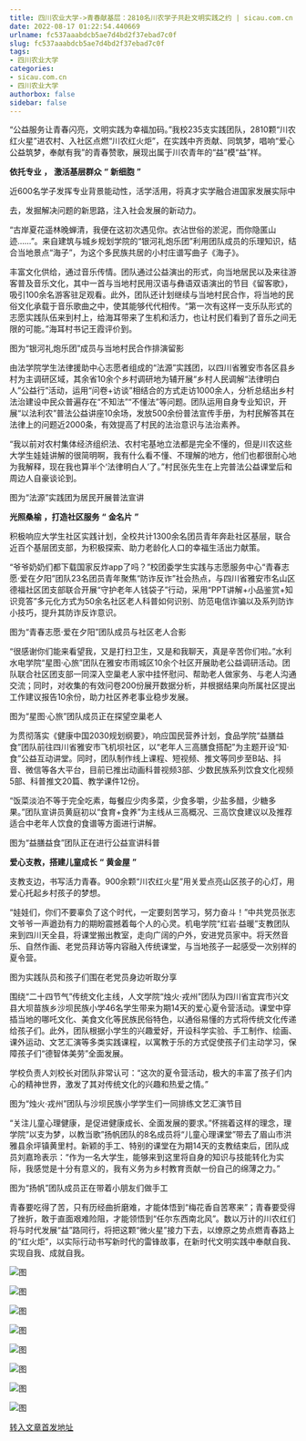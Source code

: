 ```yaml
---
title: 四川农业大学->青春献基层：2810名川农学子共赴文明实践之约 | sicau.com.cn
date: 2022-08-17 01:22:54.440669
urlname: fc537aaabdcb5ae7d4bd2f37ebad7c0f
slug: fc537aaabdcb5ae7d4bd2f37ebad7c0f
tags: 
- 四川农业大学
categories:
- sicau.com.cn
- 四川农业大学
authorbox: false
sidebar: false
---
```

“公益服务让青春闪亮，文明实践为幸福加码。”我校235支实践团队，2810颗“川农红火星”进农村、入社区点燃“川农红火炬”，在实践中齐贡献、同筑梦，唱响“爱心公益筑梦，奉献有我”的青春赞歌，展现出属于川农青年的“益”模“益”样。

**依托专业** **，** **激活基层群众** **“** **新细胞** **”**

近600名学子发挥专业背景能动性，活学活用，将真才实学融合进国家发展实际中
<!--more-->
去，发掘解决问题的新思路，注入社会发展的新动力。

“古岸夏花遥林晚蝉清，我便在这初次遇见你。衣沾世俗的淤泥，而你隐匿山迹……”。来自建筑与城乡规划学院的“银河礼炮乐团”利用团队成员的乐理知识，结合当地景点“海子”，为这个多民族共居的小村庄谱写曲子《海子》。

丰富文化供给，通过音乐传情。团队通过公益演出的形式，向当地居民以及来往游客普及音乐文化，其中一首与当地村民用汉语与彝语双语演出的节目《留客歌》，吸引100余名游客驻足观看。此外，团队还计划继续与当地村民合作，将当地的民俗文化承载于音乐歌曲之中，使其能够代代相传。“第一次有这样一支乐队形式的志愿实践队伍来到村上，给海耳带来了生机和活力，也让村民们看到了音乐之间无限的可能。”海耳村书记王霞评价到。

图为“银河礼炮乐团”成员与当地村民合作排演留影

由法学院学生法律援助中心志愿者组成的“法源”实践团，以四川省雅安市各区县乡村为主调研区域，其余省10余个乡村调研地为辅开展“乡村人民调解“法律明白人”公益行”活动，运用“问卷+访谈”相结合的方式走访1000余人，分析总结出乡村法治建设中民众普遍存在“不知法”“不懂法”等问题。团队运用自身专业知识，开展“以法利农”普法公益讲座10余场，发放500余份普法宣传手册，为村民解答其在法律上的问题近2000条，有效提高了村民的法治意识与法治素养。

“我以前对农村集体经济组织法、农村宅基地立法都是完全不懂的，但是川农这些大学生娃娃讲解的很简明啊，我有什么看不懂、不理解的地方，他们也都很耐心地为我解释，现在我也算半个‘法律明白人’了。”村民张先生在上完普法公益课堂后和周边人自豪谈论到。

图为“法源”实践团为居民开展普法宣讲

**光照桑榆** **，打造社区服务** **“** **金名片** **”**

积极响应大学生社区实践计划，全校共计1300余名团员青年奔赴社区基层，联合近百个基层团支部，为积极探索、助力老龄化人口的幸福生活出力献策。

“爷爷奶奶们都下载国家反炸app了吗？”校团委学生实践与志愿服务中心“青春志愿·爱在夕阳”团队23名团员青年聚焦“防诈反诈”社会热点，与四川省雅安市名山区德福社区团支部联合开展“守护老年人钱袋子”行动，采用“PPT讲解+小品鉴赏+知识竞答”多元化方式为50余名社区老人科普如何识别、防范电信诈骗以及系列防诈小技巧，提升其防诈反诈意识。

图为“青春志愿·爱在夕阳”团队成员与社区老人合影

“很感谢你们能来看望我，又是打扫卫生，又是和我聊天，真是辛苦你们啦。”水利水电学院“星图·心旅”团队在雅安市雨城区10余个社区开展助老公益调研活动。团队联合社区团支部一同深入空巢老人家中挂怀慰问、帮助老人做家务、与老人沟通交流；同时，对收集的有效问卷200份展开数据分析，并根据结果向所属社区提出工作建议报告10余份，助力社区养老事业稳步发展。

图为“星图·心旅”团队成员正在探望空巢老人

为贯彻落实《健康中国2030规划纲要》，响应国民营养计划，食品学院“益膳益食”团队前往四川省雅安市飞机坝社区，以“老年人三高膳食搭配”为主题开设“知·食”公益互动讲堂。同时，团队制作线上课程、短视频、推文等同步至B站、抖音、微信等各大平台，目前已推出动画科普视频3部、少数民族系列饮食文化视频5部、科普推文20篇、教学课件12份。

“饭菜淡泊不等于完全吃素，每餐应少肉多菜，少食多嚼，少盐多醋，少糖多果。”团队宣讲员黄庭初以“食育+食养”为主线从三高概况、三高饮食建议以及推荐适合中老年人饮食的食谱等方面进行讲解。

图为“益膳益食”团队正在进行公益宣讲科普

**爱心支教，搭建儿童成长** **“** **黄金屋** **”**

支教支边，书写活力青春。900余颗“川农红火星”用关爱点亮山区孩子的心灯，用爱心托起乡村孩子的梦想。

“娃娃们，你们不要辜负了这个时代，一定要刻苦学习，努力奋斗！”中共党员张志文爷爷一声遒劲有力的期盼震撼着每个人的心灵。机电学院“红岩·益暖”支教团队来到四川天全县，将课堂搬出教室，走向广阔的户外，安进党员家中。将天然音乐、自然作画、老党员拜访等内容融入传统课堂，与当地孩子一起感受一次别样的夏令营。

图为实践队员和孩子们围在老党员身边听取分享

围绕“二十四节气”传统文化主线，人文学院“烛火·戎州”团队为四川省宜宾市兴文县大坝苗族乡沙坝民族小学46名学生带来为期14天的爱心夏令营活动。课堂中穿插当地的哪吒文化、美食文化等民族民俗特色，以通俗易懂的方式将传统文化传递给孩子们。此外，团队根据小学生的兴趣爱好，开设科学实验、手工制作、绘画、课外运动、文艺汇演等多类实践课程，以寓教于乐的方式促使孩子们主动学习，保障孩子们“德智体美劳”全面发展。

学校负责人刘校长对团队非常认可：“这次的夏令营活动，极大的丰富了孩子们内心的精神世界，激发了其对传统文化的兴趣和热爱之情。”

图为“烛火·戎州”团队与沙坝民族小学学生们一同排练文艺汇演节目

“关注儿童心理健康，是促进健康成长、全面发展的要求。”怀揣着这样的理念，理学院“以支为梦，以教当歌”扬帆团队的8名成员将“儿童心理课堂”带去了眉山市洪雅县余坪镇黄里村。新颖的手工、特别的课堂在为期14天的支教结束后，团队成员刘嘉玲表示：“作为一名大学生，能够来到这里将自身的知识与技能转化为实际，我感觉是十分有意义的，我有义务为乡村教育贡献一份自己的绵薄之力。”

图为“扬帆”团队成员正在带着小朋友们做手工

青春要吃得了苦，只有历经曲折磨难，才能体悟到“梅花香自苦寒来”；青春要受得了挫折，敢于直面艰难险阻，才能领悟到“任尔东西南北风”。数以万计的川农红们将与时代发展“益”路同行，将把这颗“微火星”接力下去，以燎原之势点燃青春路上的“红火炬”，以实际行动书写新时代的雷锋故事，在新时代文明实践中奉献自我、实现自我、成就自我。

![图](https://news.sicau.edu.cn/__local/1/90/F0/F31E2D9F6D46E5CF5CD3E9FF623_5BFBBD02_62E1B.png)

![图](https://news.sicau.edu.cn/__local/B/4B/71/84F0F0836C6798EEEEC552CC07F_A2037C0B_58354.png)

![图](https://news.sicau.edu.cn/__local/2/A3/ED/A267156F3C5CC8B1DB5EC983D5A_BB09A346_57959.png)

![图](https://news.sicau.edu.cn/__local/0/A9/A3/192CA2600767CCF3CE086ED965F_3D9FA4DD_77FF8.png)

![图](https://news.sicau.edu.cn/__local/8/38/0C/550EC82D2B753703AB31446AD53_DB4E41DA_5BD34.png)

![图](https://news.sicau.edu.cn/__local/F/12/A0/D10086409468B188999D6C67C88_8C08F4B5_64D08.png)

![图](https://news.sicau.edu.cn/__local/B/63/36/3D32933F5081C44715B3172D029_A393095D_458F2.png)

![图](https://news.sicau.edu.cn/__local/D/2A/CE/7F24D07C8BE08432646EA031CC6_00AC86A9_7419D.png)

[转入文章首发地址](https://news.sicau.edu.cn/info/1078/69138.htm)
